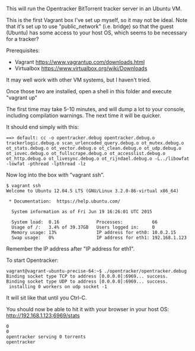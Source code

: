 This will run the Opentracker BitTorrent tracker server in an Ubuntu VM.

This is the first Vagrant box I've set up myself, so it may not be ideal.  Note that it's set up
 to use "public_network" (i.e. bridge) so that the guest (Ubuntu) has some access to your host OS,
 which seems to be necessary for a tracker?


Prerequisites:
- Vagrant https://www.vagrantup.com/downloads.html
- Virtualbox https://www.virtualbox.org/wiki/Downloads

It may well work with other VM systems, but I haven't tried.

Once those two are installed, open a shell in this folder and execute "vagrant up"

The first time may take 5-10 minutes, and will dump a lot to your console, including compilation warnings.
  The next time it will be quicker.

It should end simply with this:

```
==> default: cc -o opentracker.debug opentracker.debug.o trackerlogic.debug.o scan_urlencoded_query.debug.o ot_mutex.debug.o ot_stats.debug.o ot_vector.debug.o ot_clean.debug.o ot_udp.debug.o ot_iovec.debug.o ot_fullscrape.debug.o ot_accesslist.debug.o ot_http.debug.o ot_livesync.debug.o ot_rijndael.debug.o -L../libowfat -lowfat -pthread -lpthread -lz
```

Now log into the box with "vagrant ssh".

```
$ vagrant ssh
Welcome to Ubuntu 12.04.5 LTS (GNU/Linux 3.2.0-86-virtual x86_64)

 * Documentation:  https://help.ubuntu.com/

  System information as of Fri Jun 19 16:26:01 UTC 2015

  System load:  0.16              Processes:           66
  Usage of /:   3.4% of 39.37GB   Users logged in:     0
  Memory usage: 13%               IP address for eth0: 10.0.2.15
  Swap usage:   0%                IP address for eth1: 192.168.1.123
```

Remember the IP address after "IP address for eth1".

To start Opentracker:

```
vagrant@vagrant-ubuntu-precise-64:~$ ./opentracker/opentracker.debug
Binding socket type TCP to address [0.0.0.0]:6969... success.
Binding socket type UDP to address [0.0.0.0]:6969... success.
 installing 0 workers on udp socket -1
```

It will sit like that until you Ctrl-C.

You should now be able to hit it with your browser in your host OS:  http://192.168.1.123:6969/stats

```
0
0
opentracker serving 0 torrents
opentracker
```


